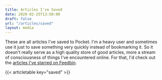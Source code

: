 ```yaml
---
title: Articles I've Saved
date: 2020-02-25T13:50:00
draft: false
url: "/articles/saved"
layout: media
---
```


These are all articles I've saved to Pocket. I'm a heavy user and sometimes use it just to save something very quickly instead of bookmarking it. So it doesn't really serve as a high quality store of good articles, more a stream of consciousness of things I've encountered online. For that, I'd check out the [articles I've starred on Feedbin](/articles/liked).

{{< articletable key="saved" >}}
